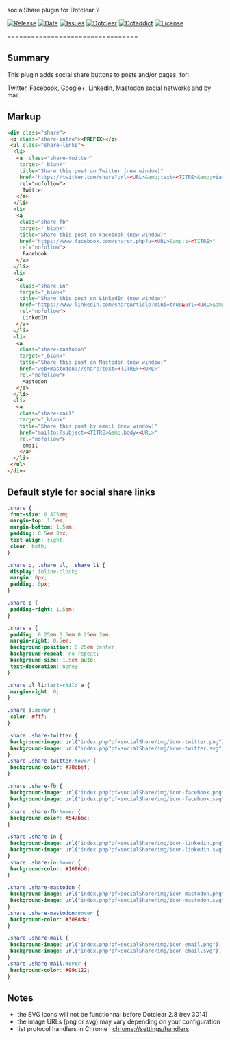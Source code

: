 socialShare plugin for Dotclear 2

[![Release](https://img.shields.io/github/v/release/franck-paul/socialShare)](https://github.com/franck-paul/socialShare/releases)
[![Date](https://img.shields.io/github/release-date/franck-paul/socialShare)](https://github.com/franck-paul/socialShare/releases)
[![Issues](https://img.shields.io/github/issues/franck-paul/socialShare)](https://github.com/franck-paul/socialShare/issues)
[![Dotclear](https://img.shields.io/badge/dotclear-v2.24-blue.svg)](https://fr.dotclear.org/download)
[![Dotaddict](https://img.shields.io/badge/dotaddict-official-green.svg)](https://plugins.dotaddict.org/dc2/details/socialShare)
[![License](https://img.shields.io/github/license/franck-paul/socialShare)](https://github.com/franck-paul/socialShare/blob/master/LICENSE)

=================================

Summary
-------

This plugin adds social share buttons to posts and/or pages, for:

Twitter, Facebook, Google+, LinkedIn, Mastodon social networks and by mail.

Markup
------

```html
<div class="share">
 <p class="share-intro"><PREFIX></p>
 <ul class="share-links">
  <li>
   <a  class="share-twitter"
    target="_blank"
    title="Share this post on Twitter (new window)"
    href="https://twitter.com/share?url=<URL>&amp;text=<TITRE>&amp;via="<TWITTER-ACCOUNT>"
    rel="nofollow">
     Twitter
   </a>
  </li>
  <li>
   <a
    class="share-fb"
    target="_blank"
    title="Share this post on Facebook (new window)"
    href="https://www.facebook.com/sharer.php?u=<URL>&amp;t=<TITRE>"
    rel="nofollow">
     Facebook
   </a>
  </li>
  <li>
   <a
    class="share-in"
    target="_blank"
    title="Share this post on LinkedIn (new window)"
    href="https://www.linkedin.com/shareArticle?mini=true&url=<URL>&amp;title=<TITRE>"
    rel="nofollow">
     LinkedIn
   </a>
  </li>
  <li>
   <a
    class="share-mastodon"
    target="_blank"
    title="Share this post on Mastodon (new window)"
    href="web+mastodon://share?text=<TITRE>+<URL>"
    rel="nofollow">
     Mastodon
   </a>
  </li>
  <li>
   <a
    class="share-mail"
    target="_blank"
    title="Share this post by email (new window)"
    href="mailto:?subject=<TITRE>&amp;body=<URL>"
    rel="nofollow">
     email
    </a>
  </li>
 </ul>
</div>
```

Default style for social share links
------------------------------------

```css
.share {
 font-size: 0.875em;
 margin-top: 1.5em;
 margin-bottom: 1.5em;
 padding: 0.5em 0px;
 text-align: right;
 clear: both;
}

.share p, .share ul, .share li {
 display: inline-block;
 margin: 0px;
 padding: 0px;
}

.share p {
 padding-right: 1.5em;
}

.share a {
 padding: 0.25em 0.5em 0.25em 2em;
 margin-right: 0.5em;
 background-position: 0.25em center;
 background-repeat: no-repeat;
 background-size: 1.5em auto;
 text-decoration: none;
}

.share ul li:last-child a {
 margin-right: 0;
}

.share a:hover {
 color: #fff;
}

.share .share-twitter {
 background-image: url("index.php?pf=socialShare/img/icon-twitter.png");
 background-image: url("index.php?pf=socialShare/img/icon-twitter.svg"), none;
}
.share .share-twitter:hover {
 background-color: #78cbef;
}

.share .share-fb {
 background-image: url("index.php?pf=socialShare/img/icon-facebook.png");
 background-image: url("index.php?pf=socialShare/img/icon-facebook.svg"), none;
}
.share .share-fb:hover {
 background-color: #547bbc;
}

.share .share-in {
 background-image: url("index.php?pf=socialShare/img/icon-linkedin.png");
 background-image: url("index.php?pf=socialShare/img/icon-linkedin.svg"), none;
}
.share .share-in:hover {
 background-color: #1686b0;
}

.share .share-mastodon {
 background-image: url("index.php?pf=socialShare/img/icon-mastodon.png");
 background-image: url("index.php?pf=socialShare/img/icon-mastodon.svg"), none;
}
.share .share-mastodon:hover {
 background-color: #3088d4;
}

.share .share-mail {
 background-image: url("index.php?pf=socialShare/img/icon-email.png");
 background-image: url("index.php?pf=socialShare/img/icon-email.svg"), none;
}
.share .share-mail:hover {
 background-color: #99c122;
}
```

Notes
-----

- the SVG icons will not be functionnal before Dotclear 2.8 (rev 3014)
- the image URLs (png or svg) may vary depending on your configuration
- list protocol handlers in Chrome : <chrome://settings/handlers>
